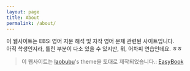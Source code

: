 ```yaml
---
layout: page
title: About
permalink: /about/
---
```


이 웹사이트는 EBSi 영어 지문 해석 및 자작 영어 문제 관련된 사이트입니다.  
아직 학생인지라, 틀린 부분이 다소 있을 수 있지만, 뭐, 어차피 연습인데요. ㅎㅎ

> 이 웹사이트는 [laobubu](http://laobubu.net)'s theme을 토대로 제작되었습니다.: [EasyBook](https://github.com/laobubu/jekyll-theme-EasyBook)
